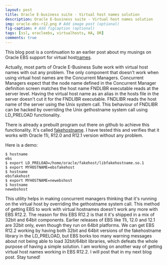 ```yaml
---
layout: post
title: Oracle E-business suite - Virtual host names solution
description: Oracle E-business suite - Virtual host names solution
img: oracle-ebs-r12.png # Add image post (optional)
fig-caption: # Add figcaption (optional)
tags: [ssl, oracleebs, virtualhosts, HA, DR]
comments: true
---
```


This blog post is a continuation to an earlier post about my musings on Oracle EBS support for virtual host[names](https://r12dba.com/oracle-ebs-virtual-hostnames). 

Actually, most parts of Oracle E-Business Suite work with virtual host names with out any problem. The only component that doesn't work when using virtual host names are the Concurrent Managers. Concurrent Managers expect that the node name defined in the Concurrent Manager definition screen matches the host name FNDLIBR executable reads at the server level. Having the virtual host name as an alias in the hosts file in the server doesn't cut it for the FNDLIBR executable. FNDLIBR reads the host name of the server using the Unix system call. This behaviour of FNDLIBR can be hacked by overriding the Unix gethostname system call using LD_PRELOAD functionality. 

There is already a prebuilt program out there on github to achieve this functionality. It's called [fakehostname](https://github.com/nonspecialist/fakehostname). I have tested this and verifies that it works with Oracle 11i, R12.0 and R12.1 version without any problem. 

Here is a demo: 
```
$ hostname 
ebs 
$ export LD_PRELOAD=/home/oracle/fakehost/libfakehostname.so.1 
$ export MYHOSTNAME=ebsfakehost 
$ hostname 
ebsfakehost 
$ export MYHOSTNAME=newebshost 
$ hostname 
newebshost   
```

This utility helps in making concurrent managers thinking that it's running on the virtual host by overriding the gethostname system call. This method of getting EBS to work with virtual hostnames doesn't work any more with EBS R12.2. The reason for this EBS R12.2 is that it it's shipped in a mix of 32bit and 64bit components. Earlier releases of EBS like 11i, 12.0 and 12.1 are 32bit only, even though they run on 64bit platforms. We can get EBS R12.2 working by having both 32bit and 64bit versions of the fakehostname library in the LD_PRELOAD, but EBS borks too many warning messages about not being able to load 32bit/64bit libraries, which defeats the whole purpose of having a simple solution. I am working on another way of getting virtual host names working in EBS R12.2. I will post that in my next blog post. Stay tuned! 